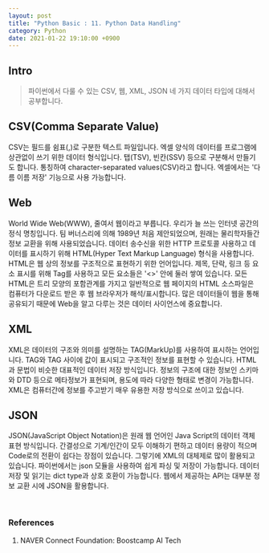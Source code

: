```yaml
---
layout: post
title: "Python Basic : 11. Python Data Handling"
category: Python
date: 2021-01-22 19:10:00 +0900
---
```

## Intro
>파이썬에서 다룰 수 있는 CSV, 웹, XML, JSON 네 가지 데이터 타입에 대해서 공부합니다.

## CSV(Comma Separate Value)
CSV는 필드를 쉼표(,)로 구분한 텍스트 파일입니다. 엑셀 양식의 데이터를 프로그램에 상관없이 쓰기 위한 데이터 형식입니다. 탭(TSV), 빈칸(SSV) 등으로 구분해서 만들기도 합니다. 통칭하여 character-separated values(CSV)라고 합니다. 엑셀에서는 '다름 이름 저장' 기능으로 사용 가능합니다.

## Web
World Wide Web(WWW), 줄여서 웹이라고 부릅니다. 우리가 늘 쓰는 인터넷 공간의 정식 명칭입니다. 팀 버너스리에 의해 1989년 처음 제안되었으며, 원래는 물리학자들간 정보 교환을 위해 사용되었습니다. 데이터 송수신을 위한 HTTP 프로토콜 사용하고 데이터를 표시하기 위해 HTML(Hyper Text Markup Language) 형식을 사용합니다. HTML은 웹 상의 정보를 구조적으로 표현하기 위한 언어입니다. 제목, 단락, 링크 등 요소 표시를 위해 Tag를 사용하고 모든 요소들은 '<>' 안에 둘러 쌓여 있습니다. 모든 HTML은 트리 모양의 포함관계를 가지고 일반적으로 웹 페이지의 HTML 소스파일은 컴퓨터가 다운로드 받은 후 웹 브라우저가 해석/표시합니다. 많은 데이터들이 웹을 통해 공유되기 때문에 Web을 알고 다루는 것은 데이터 사이언스에 중요합니다.

## XML
XML은 데이터의 구조와 의미를 설명하는 TAG(MarkUp)를 사용하여 표시하는 언어입니다. TAG와 TAG 사이에 값이 표시되고 구조적인 정보를 표현할 수 있습니다. HTML과 문법이 비슷한 대표적인 데이터 저장 방식입니다. 정보의 구조에 대한 정보인 스키마와 DTD 등으로 메타정보가 표현되며, 용도에 따라 다양한 형태로 변경이 가능합니다. XML은 컴퓨터간에 정보를 주고받기 매우 유용한 저장 방식으로 쓰이고 있습니다.

## JSON
JSON(JavaScript Object Notation)은 원래 웹 언어인 Java Script의 데이터 객체 표현 방식입니다. 간결성으로 기계/인간이 모두 이해하기 편하고 데이터 용량이 적으며 Code로의 전환이 쉽다는 장점이 있습니다. 그렇기에 XML의 대체제로 많이 활용되고 있습니다. 파이썬에서는 json 모듈을 사용하여 쉽게 파싱 및 저장이 가능합니다. 데이터 저장 및 읽기는 dict type과 상호 호환이 가능합니다. 웹에서 제공하는 API는 대부분 정보 교환 시에 JSON을 활용합니다.

<br/>

### References
1. NAVER Connect Foundation: Boostcamp AI Tech
